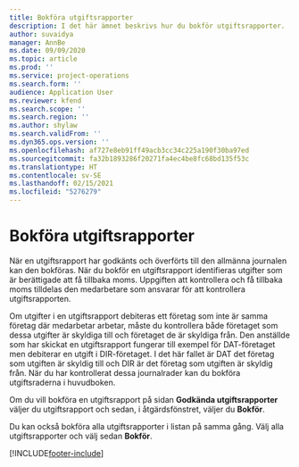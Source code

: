 ```yaml
---
title: Bokföra utgiftsrapporter
description: I det här ämnet beskrivs hur du bokför utgiftsrapporter.
author: suvaidya
manager: AnnBe
ms.date: 09/09/2020
ms.topic: article
ms.prod: ''
ms.service: project-operations
ms.search.form: ''
audience: Application User
ms.reviewer: kfend
ms.search.scope: ''
ms.search.region: ''
ms.author: shylaw
ms.search.validFrom: ''
ms.dyn365.ops.version: ''
ms.openlocfilehash: af727e8eb91ff49acb3cc34c225a190f30ba97ed
ms.sourcegitcommit: fa32b1893286f20271fa4ec4be8fc68bd135f53c
ms.translationtype: HT
ms.contentlocale: sv-SE
ms.lasthandoff: 02/15/2021
ms.locfileid: "5276279"
---
```

# <a name="post-expense-reports"></a>Bokföra utgiftsrapporter

När en utgiftsrapport har godkänts och överförts till den allmänna journalen kan den bokföras. När du bokför en utgiftsrapport identifieras utgifter som är berättigade att få tillbaka moms. Uppgiften att kontrollera och få tillbaka moms tilldelas den medarbetare som ansvarar för att kontrollera utgiftsrapporten.

Om utgifter i en utgiftsrapport debiteras ett företag som inte är samma företag där medarbetar arbetar, måste du kontrollera både företaget som dessa utgifter är skyldiga till och företaget de är skyldiga från. Den anställde som har skickat en utgiftsrapport fungerar till exempel för DAT-företaget men debiterar en utgift i DIR-företaget. I det här fallet är DAT det företag som utgiften är skyldig till och DIR är det företag som utgiften är skyldig från. När du har kontrollerat dessa journalrader kan du bokföra utgiftsraderna i huvudboken.

Om du vill bokföra en utgiftsrapport på sidan **Godkända utgiftsrapporter** väljer du utgiftsrapport och sedan, i åtgärdsfönstret, väljer du **Bokför**.

Du kan också bokföra alla utgiftsrapporter i listan på samma gång. Välj alla utgiftsrapporter och välj sedan **Bokför**.


[!INCLUDE[footer-include](../includes/footer-banner.md)]
